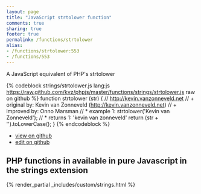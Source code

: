 ```yaml
---
layout: page
title: "JavaScript strtolower function"
comments: true
sharing: true
footer: true
permalink: /functions/strtolower
alias:
- /functions/strtolower:553
- /functions/553
---
```

<!-- Generated by Rakefile:build -->
A JavaScript equivalent of PHP's strtolower

{% codeblock strings/strtolower.js lang:js https://raw.github.com/kvz/phpjs/master/functions/strings/strtolower.js raw on github %}
function strtolower (str) {
    // http://kevin.vanzonneveld.net
    // +   original by: Kevin van Zonneveld (http://kevin.vanzonneveld.net)
    // +   improved by: Onno Marsman
    // *     example 1: strtolower('Kevin van Zonneveld');
    // *     returns 1: 'kevin van zonneveld'
    return (str + '').toLowerCase();
}
{% endcodeblock %}

 - [view on github](https://github.com/kvz/phpjs/blob/master/functions/strings/strtolower.js)
 - [edit on github](https://github.com/kvz/phpjs/edit/master/functions/strings/strtolower.js)

## PHP functions in available in pure Javascript in the strings extension
{% render_partial _includes/custom/strings.html %}
